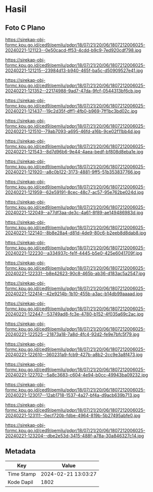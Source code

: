 # Hasil

## Foto C Plano

https://sirekap-obj-formc.kpu.go.id/ced9/pemilu/pdpr/18/07/21/20/06/1807212006025-20240221-121123--0e50cacd-ff53-4cdd-b9c9-7ed920cdf798.jpg

https://sirekap-obj-formc.kpu.go.id/ced9/pemilu/pdpr/18/07/21/20/06/1807212006025-20240221-121215--23984d13-b940-465f-ba5c-d50909527e41.jpg

https://sirekap-obj-formc.kpu.go.id/ced9/pemilu/pdpr/18/07/21/20/06/1807212006025-20240221-121352--22174988-9ad7-47da-9fcf-0544313bf6cb.jpg

https://sirekap-obj-formc.kpu.go.id/ced9/pemilu/pdpr/18/07/21/20/06/1807212006025-20240221-121437--19c2d35f-dff1-4fb0-b969-7ff1bc3bd02c.jpg

https://sirekap-obj-formc.kpu.go.id/ced9/pemilu/pdpr/18/07/21/20/06/1807212006025-20240221-121510--79ab7093-a695-46fd-a16b-9ce02f11bb4d.jpg

https://sirekap-obj-formc.kpu.go.id/ced9/pemilu/pdpr/18/07/21/20/06/1807212006025-20240221-121543--8d7d96b6-9e44-4aea-bedf-bf808d8eba1e.jpg

https://sirekap-obj-formc.kpu.go.id/ced9/pemilu/pdpr/18/07/21/20/06/1807212006025-20240221-121920--a8c0b122-3173-4881-9ff5-51b353837766.jpg

https://sirekap-obj-formc.kpu.go.id/ced9/pemilu/pdpr/18/07/21/20/06/1807212006025-20240221-121959--62e59191-8cec-48c7-ac57-95e762be024d.jpg

https://sirekap-obj-formc.kpu.go.id/ced9/pemilu/pdpr/18/07/21/20/06/1807212006025-20240221-122049--a77df3aa-de3c-4a61-8f89-ae149486983d.jpg

https://sirekap-obj-formc.kpu.go.id/ced9/pemilu/pdpr/18/07/21/20/06/1807212006025-20240221-122140--8b8e28a4-d81d-4de9-80c6-b2eeb8d8dab8.jpg

https://sirekap-obj-formc.kpu.go.id/ced9/pemilu/pdpr/18/07/21/20/06/1807212006025-20240221-122230--a334937c-fe1f-4445-b5e0-425e6041709f.jpg

https://sirekap-obj-formc.kpu.go.id/ced9/pemilu/pdpr/18/07/21/20/06/1807212006025-20240221-122331--b8e42623-90c8-465b-ab36-d183ac5a2547.jpg

https://sirekap-obj-formc.kpu.go.id/ced9/pemilu/pdpr/18/07/21/20/06/1807212006025-20240221-122414--42e9214b-1b10-455b-a3ac-b14db99aaaad.jpg

https://sirekap-obj-formc.kpu.go.id/ced9/pemilu/pdpr/18/07/21/20/06/1807212006025-20240221-122447--53749ad8-fc3e-4780-b152-4f035a69c2ac.jpg

https://sirekap-obj-formc.kpu.go.id/ced9/pemilu/pdpr/18/07/21/20/06/1807212006025-20240221-122525--21873a18-7a8d-4fc4-92d2-fe9e7bfc5f79.jpg

https://sirekap-obj-formc.kpu.go.id/ced9/pemilu/pdpr/18/07/21/20/06/1807212006025-20240221-122610--360231a9-fcb9-427b-a8b2-2cc9e3a8f473.jpg

https://sirekap-obj-formc.kpu.go.id/ced9/pemilu/pdpr/18/07/21/20/06/1807212006025-20240221-122702--5a8c3683-c604-4e94-b0cc-49943ba09232.jpg

https://sirekap-obj-formc.kpu.go.id/ced9/pemilu/pdpr/18/07/21/20/06/1807212006025-20240221-123017--12ab1718-1537-4a27-bf4a-d9acb639b713.jpg

https://sirekap-obj-formc.kpu.go.id/ced9/pemilu/pdpr/18/07/21/20/06/1807212006025-20240221-123111--0ecf720b-fdbe-4964-819b-5b27495abfe0.jpg

https://sirekap-obj-formc.kpu.go.id/ced9/pemilu/pdpr/18/07/21/20/06/1807212006025-20240221-123204--dbe2e53d-3415-488f-a78a-30a846327c14.jpg


## Metadata

| Key        | Value               |
| ---------- | ------------------- |
| Time Stamp | 2024-02-21 13:03:27 |
| Kode Dapil | 1802                |



